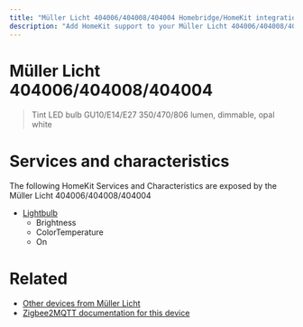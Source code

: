 ```yaml
---
title: "Müller Licht 404006/404008/404004 Homebridge/HomeKit integration"
description: "Add HomeKit support to your Müller Licht 404006/404008/404004, using Homebridge, Zigbee2MQTT and homebridge-z2m."
---
```

<!---
This file has been GENERATED using src/docgen/docgen.ts
DO NOT EDIT THIS FILE MANUALLY!
-->
# Müller Licht 404006/404008/404004
> Tint LED bulb GU10/E14/E27 350/470/806 lumen, dimmable, opal white


# Services and characteristics
The following HomeKit Services and Characteristics are exposed by
the Müller Licht 404006/404008/404004

* [Lightbulb](../../light.md)
  * Brightness
  * ColorTemperature
  * On


# Related
* [Other devices from Müller Licht](../index.md#muller_licht)
* [Zigbee2MQTT documentation for this device](https://www.zigbee2mqtt.io/devices/404006_404008_404004.html)
